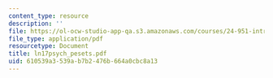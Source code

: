 ```yaml
---
content_type: resource
description: ''
file: https://ol-ocw-studio-app-qa.s3.amazonaws.com/courses/24-951-introduction-to-syntax-fall-2003/610539a3539ab7b2476b664a0cbc8a13_ln17psych_pesets.pdf
file_type: application/pdf
resourcetype: Document
title: ln17psych_pesets.pdf
uid: 610539a3-539a-b7b2-476b-664a0cbc8a13
---
```

